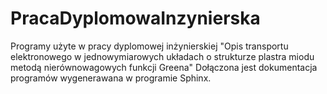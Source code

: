 # PracaDyplomowaInzynierska
Programy użyte w pracy dyplomowej inżynierskiej "Opis transportu elektronowego w jednowymiarowych układach o strukturze plastra miodu metodą nierównowagowych funkcji Greena"
Dołączona jest dokumentacja programów wygenerawana w programie Sphinx.
